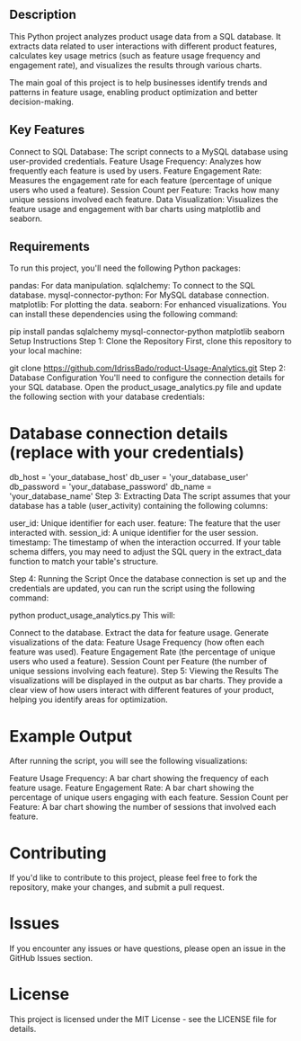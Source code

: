 ## Description
This Python project analyzes product usage data from a SQL database. It extracts data related to user interactions with different product features, calculates key usage metrics (such as feature usage frequency and engagement rate), and visualizes the results through various charts.

The main goal of this project is to help businesses identify trends and patterns in feature usage, enabling product optimization and better decision-making.

## Key Features
Connect to SQL Database: The script connects to a MySQL database using user-provided credentials.
Feature Usage Frequency: Analyzes how frequently each feature is used by users.
Feature Engagement Rate: Measures the engagement rate for each feature (percentage of unique users who used a feature).
Session Count per Feature: Tracks how many unique sessions involved each feature.
Data Visualization: Visualizes the feature usage and engagement with bar charts using matplotlib and seaborn.
## Requirements
To run this project, you'll need the following Python packages:

pandas: For data manipulation.
sqlalchemy: To connect to the SQL database.
mysql-connector-python: For MySQL database connection.
matplotlib: For plotting the data.
seaborn: For enhanced visualizations.
You can install these dependencies using the following command:

pip install pandas sqlalchemy mysql-connector-python matplotlib seaborn
Setup Instructions
Step 1: Clone the Repository
First, clone this repository to your local machine:


git clone https://github.com/IdrissBado/roduct-Usage-Analytics.git
Step 2: Database Configuration
You'll need to configure the connection details for your SQL database. Open the product_usage_analytics.py file and update the following section with your database credentials:


# Database connection details (replace with your credentials)
db_host = 'your_database_host'
db_user = 'your_database_user'
db_password = 'your_database_password'
db_name = 'your_database_name'
Step 3: Extracting Data
The script assumes that your database has a table (user_activity) containing the following columns:

user_id: Unique identifier for each user.
feature: The feature that the user interacted with.
session_id: A unique identifier for the user session.
timestamp: The timestamp of when the interaction occurred.
If your table schema differs, you may need to adjust the SQL query in the extract_data function to match your table's structure.

Step 4: Running the Script
Once the database connection is set up and the credentials are updated, you can run the script using the following command:

python product_usage_analytics.py
This will:

Connect to the database.
Extract the data for feature usage.
Generate visualizations of the data:
Feature Usage Frequency (how often each feature was used).
Feature Engagement Rate (the percentage of unique users who used a feature).
Session Count per Feature (the number of unique sessions involving each feature).
Step 5: Viewing the Results
The visualizations will be displayed in the output as bar charts. They provide a clear view of how users interact with different features of your product, helping you identify areas for optimization.

# Example Output
After running the script, you will see the following visualizations:

Feature Usage Frequency: A bar chart showing the frequency of each feature usage.
Feature Engagement Rate: A bar chart showing the percentage of unique users engaging with each feature.
Session Count per Feature: A bar chart showing the number of sessions that involved each feature.
# Contributing
If you'd like to contribute to this project, please feel free to fork the repository, make your changes, and submit a pull request.

# Issues
If you encounter any issues or have questions, please open an issue in the GitHub Issues section.

# License
This project is licensed under the MIT License - see the LICENSE file for details.
